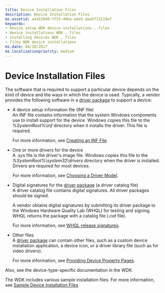 ```yaml
---
title: Device Installation Files
description: Device Installation Files
ms.assetid: a4a53040-ff53-49ba-a4a5-aba5f13119ef
keywords:
- Device setup WDK device installations , files
- device installations WDK , files
- installing devices WDK , files
- files WDK device installations
ms.date: 04/20/2017
ms.localizationpriority: medium
---
```


# Device Installation Files





The software that is required to support a particular device depends on the kind of device and the ways in which the device is used. Typically, a vendor provides the following software in a [driver package](driver-packages.md) to support a device:

* <a href="" id="a-device-setup-information-file--inf-file-"></a>A device setup information file (INF file)  
    An INF file contains information that the system Windows components use to install support for the device. Windows copies this file to the %*SystemRoot*%\\*inf* directory when it installs the driver. This file is required.

    For more information, see [Creating an INF File](overview-of-inf-files.md).

* <a href="" id="one-or-more-drivers-for-the-device"></a>One or more drivers for the device  
    A .*sys* file is the driver's image file. Windows copies this file to the *%SystemRoot%\\system32\\drivers* directory when the driver is installed. Drivers are required for most devices.

    For more information, see [Choosing a Driver Model](../gettingstarted/choosing-a-driver-model.md).

* <a href="" id="digital-signatures-for-the-driver-package--a-driver-catalog-file-"></a>Digital signatures for the [driver package](driver-packages.md) (a driver catalog file)  
    A driver catalog file contains digital signatures. All driver packages should be signed.

    A vendor obtains digital signatures by submitting its driver package to the Windows Hardware Quality Lab (WHQL) for testing and signing. WHQL returns the package with a catalog file (.*cat* file).

    For more information, see [WHQL release signatures](whql-release-signature.md).

* <a href="" id="other-files"></a>Other files  
    A [driver package](driver-packages.md) can contain other files, such as a custom device installation application, a device icon, or a driver library file (such as for video drivers).

    For more information, see [Providing Device Property Pages](providing-device-property-pages.md).

Also, see the device-type-specific documentation in the WDK.

The WDK includes various sample installation files. For more information, see [Sample Device Installation Files](sample-device-installation-files.md)

 

